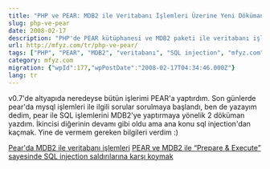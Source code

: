 ```yaml
---
title: "PHP ve PEAR: MDB2 ile Veritabanı İşlemleri Üzerine Yeni Dökümanlar"
slug: php-ve-pear
date: 2008-02-17
description: "PHP'de PEAR kütüphanesi ve MDB2 paketi ile veritabanı işlemleri ve SQL injection'a karşı korunma yöntemlerini anlatan iki yeni dökümanın duyurusu."
url: http://mfyz.com/tr/php-ve-pear/
tags: ["PHP", "PEAR", "MDB2", "veritabanı", "SQL injection", "mfyz.com", "duyuru", "programlama", "eğitim"]
category: mfyz.com
migration: {"wpId":177,"wpPostDate":"2008-02-17T04:34:46.000Z"}
lang: tr
---
```


v0.7'de altyapıda neredeyse bütün işlerimi PEAR'a yaptırdım. Son günlerde pear'da mysql işlemleri ile ilgili sorular sorulmaya başlandı, ben de yazayım dedim, pear ile SQL işlemlerini MDB2'ye yaptırmaya yönelik 2 döküman yazdım. İkincisi diğerinin devamı gibi oldu ama ana konu sql injection'dan kaçmak. Yine de vermem gereken bilgileri verdim :)

[Pear'da MDB2 ile veritabanı işlemleri](/pear-da-mdb2-ile-veritabani-islemleri/) [PEAR ve MDB2 ile “Prepare & Execute” sayesinde SQL injection saldırılarına karşı koymak](/pear-ve-mdb2-ile-prepare--execute-sayesinde-sql-injection-saldirilarina-karsi-koymak/)